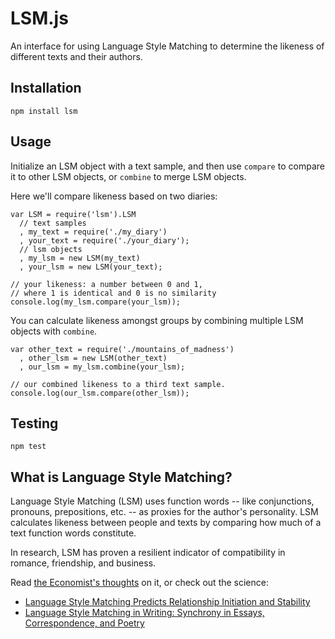 # LSM.js

An interface for using Language Style Matching to determine the likeness of different texts and their authors.

## Installation

	npm install lsm

## Usage

Initialize an LSM object with a text sample, and then use `compare` to compare it to other LSM objects, or `combine` to merge LSM objects.

Here we'll compare likeness based on two diaries:

	var LSM = require('lsm').LSM
	  // text samples
	  , my_text = require('./my_diary')
	  , your_text = require('./your_diary');
	  // lsm objects
	  , my_lsm = new LSM(my_text)
	  , your_lsm = new LSM(your_text);

	// your likeness: a number between 0 and 1, 
	// where 1 is identical and 0 is no similarity
	console.log(my_lsm.compare(your_lsm));

You can calculate likeness amongst groups by combining multiple LSM objects with `combine`.

	var other_text = require('./mountains_of_madness')
	  , other_lsm = new LSM(other_text)
	  , our_lsm = my_lsm.combine(your_lsm);

	// our combined likeness to a third text sample.
	console.log(our_lsm.compare(other_lsm));

## Testing

	npm test

## What is Language Style Matching?

Language Style Matching (LSM) uses function words -- like conjunctions, pronouns, prepositions, etc. -- as proxies for the author's personality. LSM calculates likeness between people and texts by comparing how much of a text function words constitute. 

In research, LSM has proven a resilient indicator of compatibility in romance, friendship, and business.

Read [the Economist's thoughts](http://www.economist.com/blogs/johnson/2010/10/language_style_matching) on it, or check out the science:

* [Language Style Matching Predicts Relationship Initiation and Stability](https://webspace.utexas.edu/pe2929/Eastwick/Ireland2011_PSci.pdf)
* [Language Style Matching in Writing: Synchrony in Essays, Correspondence, and Poetry](http://homepage.psy.utexas.edu/homepage/faculty/pennebaker/reprints/Ireland%26Pennebaker_JPSP2010.pdf)